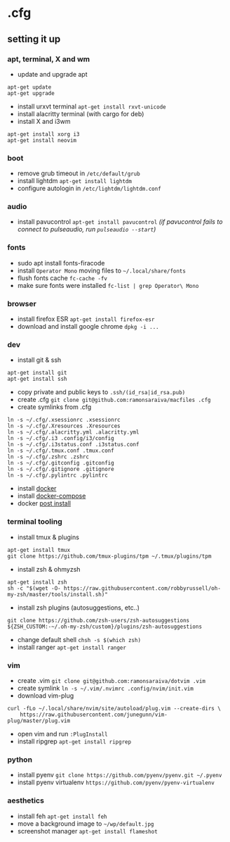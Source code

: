 # .cfg

## setting it up

### apt, terminal, X and wm
* update and upgrade apt
```
apt-get update
apt-get upgrade
```
* install urxvt terminal `apt-get install rxvt-unicode`
* install alacritty terminal (with cargo for deb)
* install X and i3wm
```
apt-get install xorg i3
apt-get install neovim
```

### boot

* remove grub timeout in `/etc/default/grub`
* install lightdm `apt-get install lightdm`
* configure autologin in `/etc/lightdm/lightdm.conf`

### audio

* install pavucontrol `apt-get install pavucontrol` 
*(if pavucontrol fails to connect to pulseaudio, run `pulseaudio --start`)*

### fonts

* sudo apt install fonts-firacode
* install `Operator Mono` moving files to `~/.local/share/fonts`
* flush fonts cache `fc-cache -fv`
* make sure fonts were installed `fc-list | grep Operator\ Mono`

### browser

* install firefox ESR `apt-get install firefox-esr`
* download and install google chrome `dpkg -i ...`

### dev

* install git & ssh
```
apt-get install git
apt-get install ssh
```
* copy private and public keys to `.ssh/(id_rsa|id_rsa.pub)`
* create .cfg `git clone git@github.com:ramonsaraiva/macfiles .cfg`
* create symlinks from .cfg
```
ln -s ~/.cfg/.xsessionrc .xsessionrc
ln -s ~/.cfg/.Xresources .Xresources
ln -s ~/.cfg/.alacritty.yml .alacritty.yml
ln -s ~/.cfg/.i3 .config/i3/config
ln -s ~/.cfg/.i3status.conf .i3status.conf
ln -s ~/.cfg/.tmux.conf .tmux.conf
ln -s ~/.cfg/.zshrc .zshrc
ln -s ~/.cfg/.gitconfig .gitconfig
ln -s ~/.cfg/.gitignore .gitignore
ln -s ~/.cfg/.pylintrc .pylintrc
```
* install [docker](https://docs.docker.com/install/linux/docker-ce/debian/)
* install [docker-compose](https://docs.docker.com/compose/install/)
* docker [post install](https://docs.docker.com/install/linux/linux-postinstall/)

### terminal tooling

* install tmux & plugins
```
apt-get install tmux
git clone https://github.com/tmux-plugins/tpm ~/.tmux/plugins/tpm
```
* install zsh & ohmyzsh
```
apt-get install zsh
sh -c "$(wget -O- https://raw.githubusercontent.com/robbyrussell/oh-my-zsh/master/tools/install.sh)"
```
* install zsh plugins (autosuggestions, etc..)
```
git clone https://github.com/zsh-users/zsh-autosuggestions ${ZSH_CUSTOM:-~/.oh-my-zsh/custom}/plugins/zsh-autosuggestions
```
* change default shell `chsh -s $(which zsh)`
* install ranger `apt-get install ranger`

### vim

* create .vim `git clone git@github.com:ramonsaraiva/dotvim .vim`
* create symlink `ln -s ~/.vim/.nvimrc .config/nvim/init.vim`
* download vim-plug
```
curl -fLo ~/.local/share/nvim/site/autoload/plug.vim --create-dirs \
    https://raw.githubusercontent.com/junegunn/vim-plug/master/plug.vim
```
* open vim and run `:PlugInstall`
* install ripgrep `apt-get install ripgrep`

### python

* install pyenv `git clone https://github.com/pyenv/pyenv.git ~/.pyenv`
* install pyenv virtualenv `https://github.com/pyenv/pyenv-virtualenv`

### aesthetics

* install feh `apt-get install feh`
* move a background image to `~/wp/default.jpg`
* screenshot manager `apt-get install flameshot`
